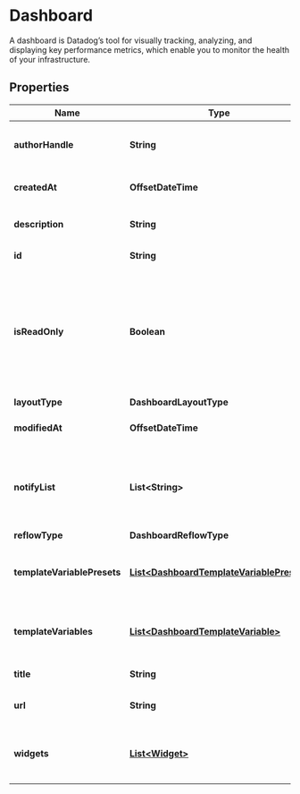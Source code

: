 

# Dashboard

A dashboard is Datadog’s tool for visually tracking, analyzing, and displaying key performance metrics, which enable you to monitor the health of your infrastructure.

## Properties

Name | Type | Description | Notes
------------ | ------------- | ------------- | -------------
**authorHandle** | **String** | Identifier of the dashboard author. |  [optional] [readonly]
**createdAt** | **OffsetDateTime** | Creation date of the dashboard. |  [optional] [readonly]
**description** | **String** | Description of the dashboard. |  [optional]
**id** | **String** | ID of the dashboard. |  [optional] [readonly]
**isReadOnly** | **Boolean** | Whether this dashboard is read-only. If True, only the author and admins can make changes to it. |  [optional]
**layoutType** | **DashboardLayoutType** |  | 
**modifiedAt** | **OffsetDateTime** | Modification date of the dashboard. |  [optional] [readonly]
**notifyList** | **List&lt;String&gt;** | List of handles of users to notify when changes are made to this dashboard. |  [optional]
**reflowType** | **DashboardReflowType** |  |  [optional]
**templateVariablePresets** | [**List&lt;DashboardTemplateVariablePreset&gt;**](DashboardTemplateVariablePreset.md) | Array of template variables saved views. |  [optional]
**templateVariables** | [**List&lt;DashboardTemplateVariable&gt;**](DashboardTemplateVariable.md) | List of template variables for this dashboard. |  [optional]
**title** | **String** | Title of the dashboard. | 
**url** | **String** | The URL of the dashboard. |  [optional] [readonly]
**widgets** | [**List&lt;Widget&gt;**](Widget.md) | List of widgets to display on the dashboard. | 



